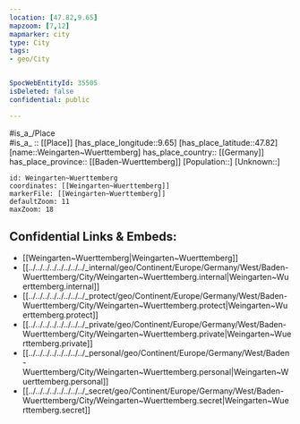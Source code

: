 ```yaml
---
location: [47.82,9.65] 
mapzoom: [7,12] 
mapmarker: city 
type: City
tags:
- geo/City


SpocWebEntityId: 35505
isDeleted: false
confidential: public

---
```

#is_a_/Place  
#is_a_ :: [[Place]] 
[has_place_longitude::9.65] 
[has_place_latitude::47.82] 
[name::Weingarten~Wuerttemberg] 
has_place_country:: [[Germany]]  
has_place_province:: [[Baden-Wuerttemberg]] 
[Population::] 
[Unknown::] 


```leaflet
id: Weingarten~Wuerttemberg
coordinates: [[Weingarten~Wuerttemberg]] 
markerFile: [[Weingarten~Wuerttemberg]] 
defaultZoom: 11 
maxZoom: 18
```


## Confidential Links & Embeds: 
- [[Weingarten~Wuerttemberg|Weingarten~Wuerttemberg]]  
- [[../../../../../../../../_internal/geo/Continent/Europe/Germany/West/Baden-Wuerttemberg/City/Weingarten~Wuerttemberg.internal|Weingarten~Wuerttemberg.internal]] 
- [[../../../../../../../../_protect/geo/Continent/Europe/Germany/West/Baden-Wuerttemberg/City/Weingarten~Wuerttemberg.protect|Weingarten~Wuerttemberg.protect]] 
- [[../../../../../../../../_private/geo/Continent/Europe/Germany/West/Baden-Wuerttemberg/City/Weingarten~Wuerttemberg.private|Weingarten~Wuerttemberg.private]] 
- [[../../../../../../../../_personal/geo/Continent/Europe/Germany/West/Baden-Wuerttemberg/City/Weingarten~Wuerttemberg.personal|Weingarten~Wuerttemberg.personal]] 
- [[../../../../../../../../_secret/geo/Continent/Europe/Germany/West/Baden-Wuerttemberg/City/Weingarten~Wuerttemberg.secret|Weingarten~Wuerttemberg.secret]] 
